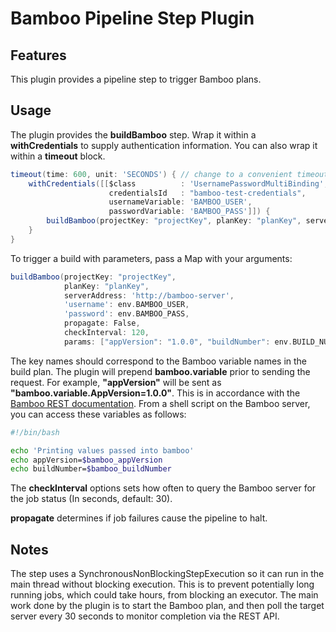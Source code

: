 # Bamboo Pipeline Step Plugin

## Features

This plugin provides a pipeline step to trigger Bamboo plans.

## Usage

The plugin provides the **buildBamboo** step.  Wrap it within a **withCredentials** to supply authentication
information.  You can also wrap it within a **timeout** block.

```groovy
timeout(time: 600, unit: 'SECONDS') { // change to a convenient timeout for you
    withCredentials([[$class          : 'UsernamePasswordMultiBinding',
                      credentialsId   : "bamboo-test-credentials",
                      usernameVariable: 'BAMBOO_USER',
                      passwordVariable: 'BAMBOO_PASS']]) {
        buildBamboo(projectKey: "projectKey", planKey: "planKey", serverAddress: 'http://bamboo-server', 'username': env.BAMBOO_USER, 'password': env.BAMBOO_PASS)
    }
}
```

To trigger a build with parameters, pass a Map with your arguments:

```groovy
buildBamboo(projectKey: "projectKey", 
            planKey: "planKey",
            serverAddress: 'http://bamboo-server', 
            'username': env.BAMBOO_USER, 
            'password': env.BAMBOO_PASS, 
            propagate: False,
            checkInterval: 120,
            params: ["appVersion": "1.0.0", "buildNumber": env.BUILD_NUMBER])
```

The key names should correspond to the Bamboo variable names in the build plan.  The plugin will prepend **bamboo.variable** prior to sending the request.  For example, **"appVersion"** will be sent as **"bamboo.variable.AppVersion=1.0.0"**.  This is in accordance with the [Bamboo REST documentation](https://docs.atlassian.com/bamboo/REST/6.0.3/#d2e348).  From a shell script on the Bamboo server, you can access these variables as follows:

```bash
#!/bin/bash

echo 'Printing values passed into bamboo'
echo appVersion=$bamboo_appVersion
echo buildNumber=$bamboo_buildNumber
```

The __checkInterval__ options sets how often to query the Bamboo server for the job status (In seconds, default: 30).

__propagate__ determines if job failures cause the pipeline to halt.

## Notes

The step uses a SynchronousNonBlockingStepExecution so it can run in the main thread without blocking execution.  This
is to prevent potentially long running jobs, which could take hours, from blocking an executor.  The main work done by
the plugin is to start the Bamboo plan, and then poll the target server every 30 seconds to monitor completion via the
REST API.